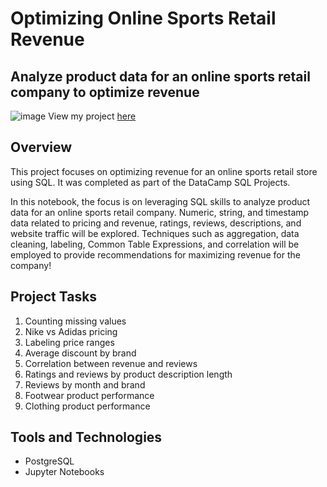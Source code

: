 # Optimizing Online Sports Retail Revenue
## Analyze product data for an online sports retail company to optimize revenue
![image](https://images.datacamp.com/image/upload/v1693418126/image11_cc1a7a9a05.jpg)
View my project [here](https://github.com/phuongnt00/Data-Analyst-Portfolio/blob/main/Optimizing%20Online%20Sports%20Retail%20Revenue/notebook.ipynb)
## Overview
This project focuses on optimizing revenue for an online sports retail store using SQL. It was completed as part of the DataCamp SQL Projects.

In this notebook, the focus is on leveraging SQL skills to analyze product data for an online sports retail company. Numeric, string, and timestamp data related to pricing and revenue, ratings, reviews, descriptions, and website traffic will be explored. Techniques such as aggregation, data cleaning, labeling, Common Table Expressions, and correlation will be employed to provide recommendations for maximizing revenue for the company!
## Project Tasks
1. Counting missing values
2. Nike vs Adidas pricing
3. Labeling price ranges
4. Average discount by brand
5. Correlation between revenue and reviews
6. Ratings and reviews by product description length
7. Reviews by month and brand
8. Footwear product performance
9. Clothing product performance
## Tools and Technologies
- PostgreSQL
- Jupyter Notebooks


